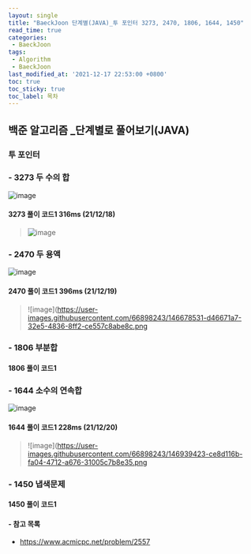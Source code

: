 ```yaml
---
layout: single
title: "BaeckJoon 단계별(JAVA)_투 포인터 3273, 2470, 1806, 1644, 1450"
read_time: true
categories:  
 - BaeckJoon 
tags: 
 - Algorithm
 - BaeckJoon 
last_modified_at: '2021-12-17 22:53:00 +0800'
toc: true
toc_sticky: true
toc_label: 목차
---
```

## 백준 알고리즘 _단계별로 풀어보기(JAVA)
### 투 포인터
### - 3273 두 수의 합
![image](https://user-images.githubusercontent.com/66898243/146644941-bc1894ee-83f4-459a-980b-fd9a7e9883ec.png)

#### 3273 풀이 코드1 316ms (21/12/18)
>  ![image](https://user-images.githubusercontent.com/66898243/146645019-061be3e8-3d0b-4101-9656-17ca5b2c2335.png)
 
### - 2470 두 용액
![image](https://user-images.githubusercontent.com/66898243/146678521-96a32c97-5e72-4c88-a3a7-e9a62c83a50c.png)

#### 2470 풀이 코드1 396ms (21/12/19)
>  ![image](https://user-images.githubusercontent.com/66898243/146678531-d46671a7-32e5-4836-8ff2-ce557c8abe8c.png

### - 1806 부분합

#### 1806 풀이 코드1
>
### - 1644 소수의 연속합
![image](https://user-images.githubusercontent.com/66898243/146936704-6314ce24-8f09-43fc-8c53-8f54cd561510.png)

#### 1644 풀이 코드1 228ms (21/12/20)
>  ![image](https://user-images.githubusercontent.com/66898243/146939423-ce8d116b-fa04-4712-a676-31005c7b8e35.png

### - 1450 냅색문제

#### 1450 풀이 코드1
>
#### - 참고 목록
- https://www.acmicpc.net/problem/2557